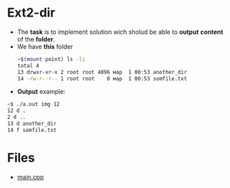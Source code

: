 # Ext2-dir

* The **task** is to implement solution wich sholud be able to **output** **content** of the **folder**.
* We have **this** folder
  ```sh
  ~$(mount point) ls -li
  total 4
  13 drwxr-xr-x 2 root root 4096 мар  1 00:53 another_dir
  14 -rw-r--r-- 1 root root    0 мар  1 00:53 somfile.txt
  ```
 * **Output** example:
  ```sh
  ~$ ./a.out img 12
  12 d .
  2 d ..
  13 d another_dir
  14 f somfile.txt
  ```

# Files

* [main.cpp]()

